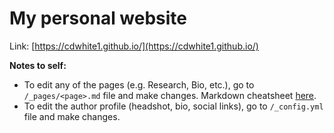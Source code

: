 # My personal website

Link: [https://cdwhite1.github.io/](https://cdwhite1.github.io/)


**Notes to self:** 

- To edit any of the pages (e.g. Research, Bio, etc.), go to `/_pages/<page>.md` file and make changes. Markdown cheatsheet [here](https://www.markdownguide.org/cheat-sheet/).
- To edit the author profile (headshot, bio, social links), go to `/_config.yml` file and make changes.